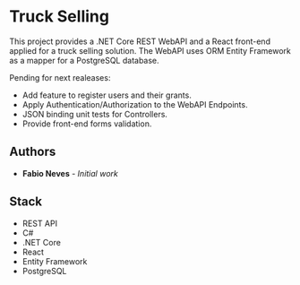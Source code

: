 # Truck Selling
This project provides a .NET Core REST WebAPI and a React front-end applied for a truck selling solution. The WebAPI uses ORM Entity Framework as a mapper for a PostgreSQL database.

Pending for next realeases:
- Add feature to register users and their grants.
- Apply Authentication/Authorization to the WebAPI Endpoints.
- JSON binding unit tests for Controllers.
- Provide front-end forms validation.

## Authors

* **Fabio Neves** - *Initial work*

## Stack

* REST API
* C#
* .NET Core
* React
* Entity Framework
* PostgreSQL

